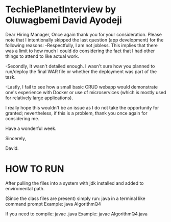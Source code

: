 # TechiePlanetInterview by Oluwagbemi David Ayodeji

Dear Hiring Manager,
Once again thank you for your consideration. Please note that I intentionally skipped the last question (app development) for the following reasons:
-Respectfully, I am not jobless. This implies that there was a limit to how much I could do considering the fact that I had other things to attend to like actual work. 

-Secondly, It wasn't detailed enough. I wasn't sure how you planned to run/deploy the final WAR file or whether the deployment was part of the task.

-Lastly, I fail to see how a small basic CRUD webapp would demonstrate one's experience with Docker or use of microservices (which is mostly used for relatively large applications). 

I really hope this wouldn't be an issue as I do not take the opportunity for granted; nevertheless, if this is a problem, thank you once again for considering me. 

Have a wonderful week.

Sincerely,

David.


# HOW TO RUN
After pulling the files into a system with jdk installed and added to enviromental path.

(Since the class files are present) simply run:
java <file-name> in a terminal like command prompt
Example: java AlgorithmQ4

If you need to compile:
javac <file-name>.java
Example: javac AlgorithmQ4.java
